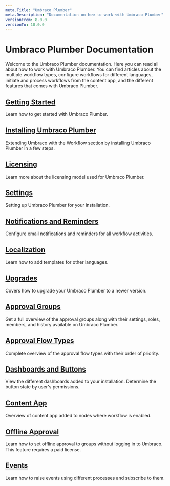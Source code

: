 ```yaml
---
meta.Title: "Umbraco Plumber"
meta.Description: "Documentation on how to work with Umbraco Plumber"
versionFrom: 8.0.0
versionTo: 10.0.0
---
```


# Umbraco Plumber Documentation

Welcome to the Umbraco Plumber documentation. Here you can read all about how to work with Umbraco Plumber. You can find articles about the multiple workflow types, configure workflows for different languages, initiate and process workflows from the content app, and the different features that comes with Umbraco Plumber.

## [Getting Started](Getting-Started/index.md)

Learn how to get started with Umbraco Plumber.

## [Installing Umbraco Plumber](Installing-Plumber/index.md)

Extending Umbraco with the Workflow section by installing Umbraco Plumber in a few steps.

## [Licensing](Licensing/index.md)

Learn more about the licensing model used for Umbraco Plumber.

## [Settings](Settings/index.md)

Setting up Umbraco Plumber for your installation.

## [Notifications and Reminders](Notifications-and-Reminders/index.md)

Configure email notifications and reminders for all workflow activities.

## [Localization](Localization/index.md)

Learn how to add templates for other languages.

## [Upgrades](Upgrades/index.md)

Covers how to upgrade your Umbraco Plumber to a newer version.

## [Approval Groups](Approval-Groups/index.md)

Get a full overview of the approval groups along with their settings, roles, members, and history available on Umbraco Plumber.

## [Approval Flow Types](Approval-Flow-Types/index.md)

Complete overview of the approval flow types with their order of priority.

## [Dashboards and Buttons](Dashboards-and-Buttons/index.md)

View the different dashboards added to your installation. Determine the button state by user's permissions.

## [Content App](Content-App/index.md)

Overview of content app added to nodes where workflow is enabled.

## [Offline Approval](Offline-Approval/index.md)

Learn how to set offline approval to groups without logging in to Umbraco. This feature requires a paid license.

## [Events](Events/index.md)

Learn how to raise events using different processes and subscribe to them.
